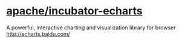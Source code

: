 # [apache/incubator-echarts](https://github.com/apache/incubator-echarts)

A powerful, interactive charting and visualization library for browser http://echarts.baidu.com/
